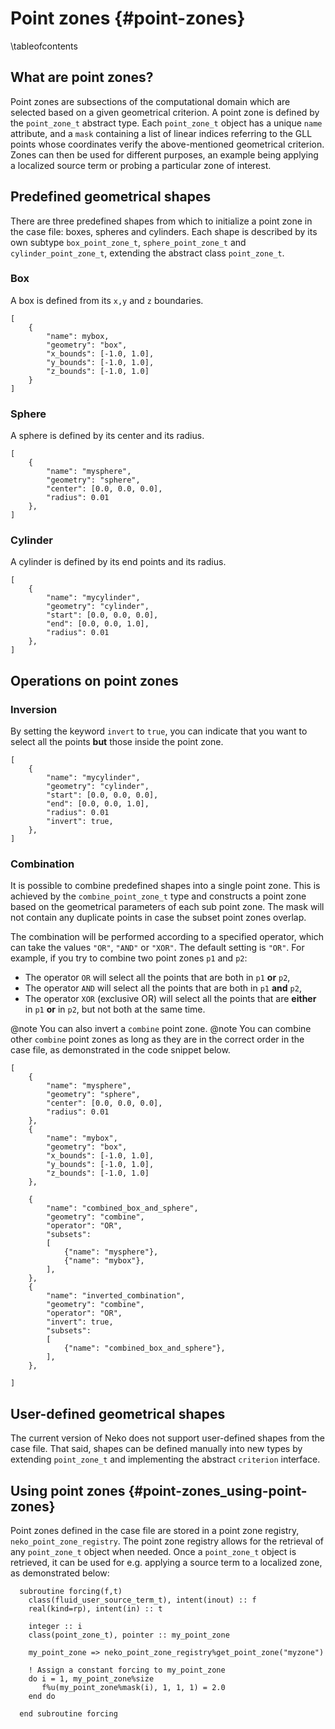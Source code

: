 # Point zones {#point-zones}

\tableofcontents

## What are point zones?

Point zones are subsections of the computational domain which are 
selected based on a given geometrical criterion. A point zone is 
defined by the `point_zone_t` abstract type. Each `point_zone_t` object has
a unique `name` attribute, and a `mask` containing a list of linear indices
referring to the GLL points whose coordinates verify the above-mentioned
geometrical criterion. Zones can then be used for different purposes, an example 
being applying a localized source term or probing a particular zone of interest.

## Predefined geometrical shapes

There are three predefined shapes from which to initialize a point zone in the
case file: boxes, spheres and cylinders. Each shape is described by its own
subtype `box_point_zone_t`, `sphere_point_zone_t` and `cylinder_point_zone_t`,
extending the abstract class `point_zone_t`.

### Box

A box is defined from its `x,y` and `z` boundaries.

~~~~~~~~~~~~~~~{.json}
[
    {
        "name": mybox,
        "geometry": "box",
        "x_bounds": [-1.0, 1.0],
        "y_bounds": [-1.0, 1.0],
        "z_bounds": [-1.0, 1.0]
    }
]
~~~~~~~~~~~~~~~
### Sphere

A sphere is defined by its center and its radius.

~~~~~~~~~~~~~~~{.json}
[
    {
        "name": "mysphere",
        "geometry": "sphere",
        "center": [0.0, 0.0, 0.0],
        "radius": 0.01
    },
]
~~~~~~~~~~~~~~~

### Cylinder

A cylinder is defined by its end points and its radius.

~~~~~~~~~~~~~~~{.json}
[
    {
        "name": "mycylinder",
        "geometry": "cylinder",
        "start": [0.0, 0.0, 0.0],
        "end": [0.0, 0.0, 1.0],
        "radius": 0.01
    },
]
~~~~~~~~~~~~~~~

## Operations on point zones

### Inversion

By setting the keyword `invert` to `true`, you can indicate that you want to 
select all the points **but** those inside the point zone.

~~~~~~~~~~~~~~~{.json}
[
    {
        "name": "mycylinder",
        "geometry": "cylinder",
        "start": [0.0, 0.0, 0.0],
        "end": [0.0, 0.0, 1.0],
        "radius": 0.01
        "invert": true,
    },
]
~~~~~~~~~~~~~~~

### Combination

It is possible to combine predefined shapes into a single point zone. This is
achieved by the `combine_point_zone_t` type and constructs a point zone based 
on the geometrical parameters of each sub point zone. The mask will not contain
any duplicate points in case the subset point zones overlap.

The combination will be performed according to a specified operator, which can
take the values `"OR"`, `"AND"` or `"XOR"`. The default setting is `"OR"`. 
For example, if you try to combine two point zones `p1` and `p2`:
- The operator `OR` will select all the points that are both in `p1` 
**or** `p2`,
- The operator `AND` will select all the points that are both in `p1`
**and** `p2`,
- The operator `XOR` (exclusive OR) will select all the points that are **either** in 
`p1` **or** in `p2`, but not both at the same time.

@note You can also invert a `combine` point zone.
@note You can combine other `combine` point zones as long as they are in the
correct order in the case file, as demonstrated in the code snippet below.

~~~~~~~~~~~~~~~{.json}
[
    {
        "name": "mysphere",
        "geometry": "sphere",
        "center": [0.0, 0.0, 0.0],
        "radius": 0.01
    },
    {
        "name": "mybox",
        "geometry": "box",
        "x_bounds": [-1.0, 1.0],
        "y_bounds": [-1.0, 1.0],
        "z_bounds": [-1.0, 1.0]
    },

    {
        "name": "combined_box_and_sphere",
        "geometry": "combine",
        "operator": "OR",
        "subsets":
        [
            {"name": "mysphere"},
            {"name": "mybox"},
        ],
    },
    {
        "name": "inverted_combination",
        "geometry": "combine",
        "operator": "OR",
        "invert": true,
        "subsets":
        [
            {"name": "combined_box_and_sphere"},
        ],
    },

]
~~~~~~~~~~~~~~~


## User-defined geometrical shapes

The current version of Neko does not support user-defined shapes from the case 
file. That said, shapes can be defined manually into new types by extending 
`point_zone_t` and implementing the abstract `criterion` interface.


## Using point zones {#point-zones_using-point-zones}

Point zones defined in the case file are stored in a point zone registry, 
`neko_point_zone_registry`. The point zone registry allows for the retrieval of
any `point_zone_t` object when needed. Once a `point_zone_t` object is 
retrieved, it can be used for e.g. applying a source term to a localized zone, as demonstrated below:

```fortan
  subroutine forcing(f,t)
    class(fluid_user_source_term_t), intent(inout) :: f
    real(kind=rp), intent(in) :: t

    integer :: i
    class(point_zone_t), pointer :: my_point_zone
    
    my_point_zone => neko_point_zone_registry%get_point_zone("myzone")

    ! Assign a constant forcing to my_point_zone
    do i = 1, my_point_zone%size
       f%u(my_point_zone%mask(i), 1, 1, 1) = 2.0
    end do

  end subroutine forcing
```

